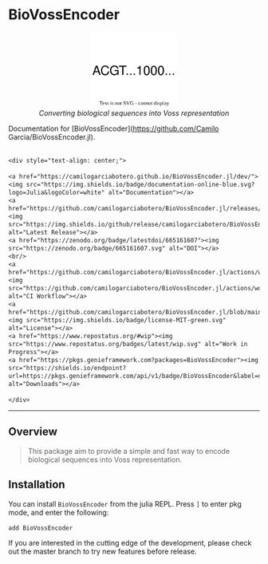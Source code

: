 # BioVossEncoder


<p align="center">
  <img src="assets/logo.svg" height="150"><br/>
  <i>Converting biological sequences into Voss representation</i>
</p>

Documentation for [BioVossEncoder](https://github.com/Camilo García/BioVossEncoder.jl).

```@raw html

<div style="text-align: center;">

<a href="https://camilogarciabotero.github.io/BioVossEncoder.jl/dev/"><img src="https://img.shields.io/badge/documentation-online-blue.svg?logo=Julia&logoColor=white" alt="Documentation"></a>
<a href="https://github.com/camilogarciabotero/BioVossEncoder.jl/releases/latest"><img src="https://img.shields.io/github/release/camilogarciabotero/BioVossEncoder.jl.svg" alt="Latest Release"></a>
<a href="https://zenodo.org/badge/latestdoi/665161607"><img src="https://zenodo.org/badge/665161607.svg" alt="DOI"></a>
<br/>
<a href="https://github.com/camilogarciabotero/BioVossEncoder.jl/actions/workflows/CI.yml"><img src="https://github.com/camilogarciabotero/BioVossEncoder.jl/actions/workflows/CI.yml/badge.svg" alt="CI Workflow"></a>
<a href="https://github.com/camilogarciabotero/BioVossEncoder.jl/blob/main/LICENSE"><img src="https://img.shields.io/badge/license-MIT-green.svg" alt="License"></a>
<a href="https://www.repostatus.org/#wip"><img src="https://www.repostatus.org/badges/latest/wip.svg" alt="Work in Progress"></a>
<a href="https://pkgs.genieframework.com?packages=BioVossEncoder"><img src="https://shields.io/endpoint?url=https://pkgs.genieframework.com/api/v1/badge/BioVossEncoder&label=downloads" alt="Downloads"></a>

</div>

```

***

## Overview

> This package aim to provide a simple and fast way to encode biological sequences into Voss representation.

## Installation

You can install `BioVossEncoder` from the julia REPL. Press `]` to enter pkg
mode, and enter the following:

    add BioVossEncoder

If you are interested in the cutting edge of the development, please check out the master branch to try new features before release.